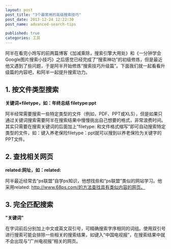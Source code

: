 ```yaml
---
layout: post
post_title: "3个最常用的高级搜索技巧"
post_date: 2013-12-24 12:22:30
post_name: advanced-search-tips

published: true
categories: 工具
---
```


阿半在看完小玲写的前两篇博客《加减乘除，搜索引擎大用处》和《一分钟学会Google图片搜索小技巧》之后感觉已经完成了“搜索神功”的初级修炼，但是最近他又遇到了些问题，于是阿半开始修炼“搜索技巧升级篇”。下面我们就一起看看升级篇的内容吧，和阿半一起提升搜索功力。

## 1. 按文件类型搜索

**关键词+filetype，如：年终总结 filetype:ppt**

阿半经常需要搜索一些特定类型的文件（例如，PDF、PPT或XLS），但是如果只通过关键词搜索需要阿半在搜索结果中慢慢挑出自己想要的格式，非常浪费时间。其实只需要在搜索关键词的后面加上“filetype: 和文件格式缩写”即可自动搜索特定类型的文件，如：键入养老保险filetype：ppt就可以搜到以养老保险为关键字的PPT文件。

## 2. 查找相关网页

**related:网址，如：related:**

阿半最近经常去“ps联盟”自学ps知识，他想找些和“ps联盟”类似的网站学习。他采用related: http://www.68ps.com/的方法查找具有类似内容的网页。

## 3. 完全匹配搜索

**"关键词"**

在字词前后分别加上中文或英文双引号，可精确搜索字序相同的词组。使用双引号进行搜索可能会排除一些相关的搜索结果，如键入“中国电视报”，在搜索结果中就不会出现与“广州电视报”相关的网页。